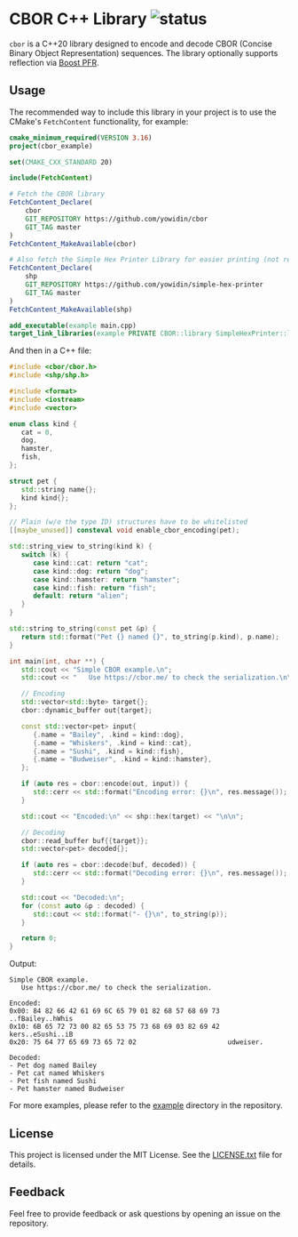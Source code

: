 # CBOR C++ Library ![status](https://github.com/yowidin/cbor/actions/workflows/main.yml/badge.svg)

`cbor` is a C++20 library designed to encode and decode CBOR (Concise Binary Object Representation) sequences.
The library optionally supports reflection via [Boost PFR](https://github.com/boostorg/pfr).

## Usage

The recommended way to include this library in your project is to use the CMake's `FetchContent` functionality, for
example:

```cmake
cmake_minimum_required(VERSION 3.16)
project(cbor_example)

set(CMAKE_CXX_STANDARD 20)

include(FetchContent)

# Fetch the CBOR library
FetchContent_Declare(
    cbor
    GIT_REPOSITORY https://github.com/yowidin/cbor
    GIT_TAG master
)
FetchContent_MakeAvailable(cbor)

# Also fetch the Simple Hex Printer Library for easier printing (not required).
FetchContent_Declare(
    shp
    GIT_REPOSITORY https://github.com/yowidin/simple-hex-printer
    GIT_TAG master
)
FetchContent_MakeAvailable(shp)

add_executable(example main.cpp)
target_link_libraries(example PRIVATE CBOR::library SimpleHexPrinter::library)
```

And then in a C++ file:

```cpp
#include <cbor/cbor.h>
#include <shp/shp.h>

#include <format>
#include <iostream>
#include <vector>

enum class kind {
   cat = 0,
   dog,
   hamster,
   fish,
};

struct pet {
   std::string name{};
   kind kind{};
};

// Plain (w/o the type ID) structures have to be whitelisted
[[maybe_unused]] consteval void enable_cbor_encoding(pet);

std::string_view to_string(kind k) {
   switch (k) {
      case kind::cat: return "cat";
      case kind::dog: return "dog";
      case kind::hamster: return "hamster";
      case kind::fish: return "fish";
      default: return "alien";
   }
}

std::string to_string(const pet &p) {
   return std::format("Pet {} named {}", to_string(p.kind), p.name);
}

int main(int, char **) {
   std::cout << "Simple CBOR example.\n";
   std::cout << "   Use https://cbor.me/ to check the serialization.\n\n";

   // Encoding
   std::vector<std::byte> target{};
   cbor::dynamic_buffer out{target};

   const std::vector<pet> input{
      {.name = "Bailey", .kind = kind::dog},
      {.name = "Whiskers", .kind = kind::cat},
      {.name = "Sushi", .kind = kind::fish},
      {.name = "Budweiser", .kind = kind::hamster},
   };

   if (auto res = cbor::encode(out, input)) {
      std::cerr << std::format("Encoding error: {}\n", res.message());
   }

   std::cout << "Encoded:\n" << shp::hex(target) << "\n\n";

   // Decoding
   cbor::read_buffer buf{{target}};
   std::vector<pet> decoded{};

   if (auto res = cbor::decode(buf, decoded)) {
      std::cerr << std::format("Decoding error: {}\n", res.message());
   }

   std::cout << "Decoded:\n";
   for (const auto &p : decoded) {
      std::cout << std::format("- {}\n", to_string(p));
   }

   return 0;
}
```

Output:

```
Simple CBOR example.
   Use https://cbor.me/ to check the serialization.

Encoded:
0x00: 84 82 66 42 61 69 6C 65 79 01 82 68 57 68 69 73  ..fBailey..hWhis
0x10: 6B 65 72 73 00 82 65 53 75 73 68 69 03 82 69 42  kers..eSushi..iB
0x20: 75 64 77 65 69 73 65 72 02                       udweiser.

Decoded:
- Pet dog named Bailey
- Pet cat named Whiskers
- Pet fish named Sushi
- Pet hamster named Budweiser
```

For more examples, please refer to the [example](./example) directory in the repository.

## License

This project is licensed under the MIT License. See the [LICENSE.txt](./LICENSE.txt) file for details.

## Feedback

Feel free to provide feedback or ask questions by opening an issue on the repository.